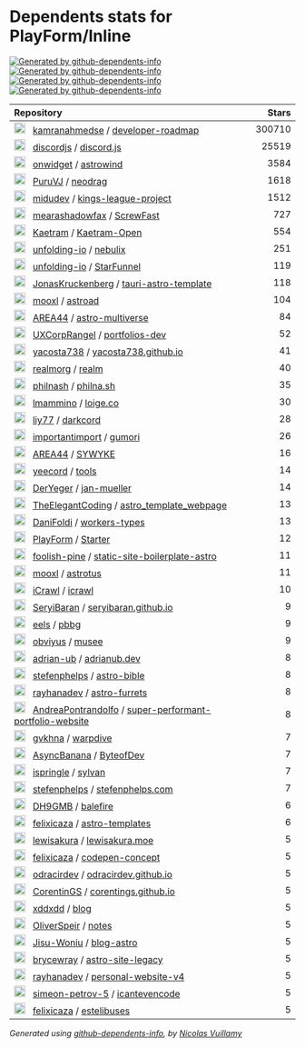 # Dependents stats for PlayForm/Inline

[![Generated by github-dependents-info](https://img.shields.io/static/v1?label=Used%20by&message=60&color=informational&logo=slickpic)](https://github.com/PlayForm/Inline/network/dependents)
[![Generated by github-dependents-info](<https://img.shields.io/static/v1?label=Used%20by%20(public)&message=60&color=informational&logo=slickpic>)](https://github.com/PlayForm/Inline/network/dependents)
[![Generated by github-dependents-info](<https://img.shields.io/static/v1?label=Used%20by%20(private)&message=-60&color=informational&logo=slickpic>)](https://github.com/PlayForm/Inline/network/dependents)
[![Generated by github-dependents-info](<https://img.shields.io/static/v1?label=Used%20by%20(stars)&message=62&color=informational&logo=slickpic>)](https://github.com/PlayForm/Inline/network/dependents)

| Repository                                                                                                                                                                                                                                                                                                  |  Stars |
| :---------------------------------------------------------------------------------------------------------------------------------------------------------------------------------------------------------------------------------------------------------------------------------------------------------- | -----: |
| <img class="avatar mr-2" src="https://avatars.githubusercontent.com/u/4921183?s=40&v=4" width="20" height="20" alt=""> &nbsp; [kamranahmedse](https://github.com/kamranahmedse) / [developer-roadmap](https://github.com/kamranahmedse/developer-roadmap)                                                   | 300710 |
| <img class="avatar mr-2" src="https://avatars.githubusercontent.com/u/26492485?s=40&v=4" width="20" height="20" alt=""> &nbsp; [discordjs](https://github.com/discordjs) / [discord.js](https://github.com/discordjs/discord.js)                                                                            |  25519 |
| <img class="avatar mr-2" src="https://avatars.githubusercontent.com/u/106269169?s=40&v=4" width="20" height="20" alt=""> &nbsp; [onwidget](https://github.com/onwidget) / [astrowind](https://github.com/onwidget/astrowind)                                                                                |   3584 |
| <img class="avatar mr-2" src="https://avatars.githubusercontent.com/u/47742487?s=40&v=4" width="20" height="20" alt=""> &nbsp; [PuruVJ](https://github.com/PuruVJ) / [neodrag](https://github.com/PuruVJ/neodrag)                                                                                           |   1618 |
| <img class="avatar mr-2" src="https://avatars.githubusercontent.com/u/1561955?s=40&v=4" width="20" height="20" alt=""> &nbsp; [midudev](https://github.com/midudev) / [kings-league-project](https://github.com/midudev/kings-league-project)                                                               |   1512 |
| <img class="avatar mr-2" src="https://avatars.githubusercontent.com/u/125820963?s=40&v=4" width="20" height="20" alt=""> &nbsp; [mearashadowfax](https://github.com/mearashadowfax) / [ScrewFast](https://github.com/mearashadowfax/ScrewFast)                                                              |    727 |
| <img class="avatar mr-2" src="https://avatars.githubusercontent.com/u/66533290?s=40&v=4" width="20" height="20" alt=""> &nbsp; [Kaetram](https://github.com/Kaetram) / [Kaetram-Open](https://github.com/Kaetram/Kaetram-Open)                                                                              |    554 |
| <img class="avatar mr-2" src="https://avatars.githubusercontent.com/u/144011171?s=40&v=4" width="20" height="20" alt=""> &nbsp; [unfolding-io](https://github.com/unfolding-io) / [nebulix](https://github.com/unfolding-io/nebulix)                                                                        |    251 |
| <img class="avatar mr-2" src="https://avatars.githubusercontent.com/u/144011171?s=40&v=4" width="20" height="20" alt=""> &nbsp; [unfolding-io](https://github.com/unfolding-io) / [StarFunnel](https://github.com/unfolding-io/StarFunnel)                                                                  |    119 |
| <img class="avatar mr-2" src="https://avatars.githubusercontent.com/u/25329995?s=40&v=4" width="20" height="20" alt=""> &nbsp; [JonasKruckenberg](https://github.com/JonasKruckenberg) / [tauri-astro-template](https://github.com/JonasKruckenberg/tauri-astro-template)                                   |    118 |
| <img class="avatar mr-2" src="https://avatars.githubusercontent.com/u/35741000?s=40&v=4" width="20" height="20" alt=""> &nbsp; [mooxl](https://github.com/mooxl) / [astroad](https://github.com/mooxl/astroad)                                                                                              |    104 |
| <img class="avatar mr-2" src="https://avatars.githubusercontent.com/u/45186712?s=40&v=4" width="20" height="20" alt=""> &nbsp; [AREA44](https://github.com/AREA44) / [astro-multiverse](https://github.com/AREA44/astro-multiverse)                                                                         |     84 |
| <img class="avatar mr-2" src="https://avatars.githubusercontent.com/u/172313798?s=40&v=4" width="20" height="20" alt=""> &nbsp; [UXCorpRangel](https://github.com/UXCorpRangel) / [portfolios-dev](https://github.com/UXCorpRangel/portfolios-dev)                                                          |     52 |
| <img class="avatar mr-2" src="https://avatars.githubusercontent.com/u/33158051?s=40&v=4" width="20" height="20" alt=""> &nbsp; [yacosta738](https://github.com/yacosta738) / [yacosta738.github.io](https://github.com/yacosta738/yacosta738.github.io)                                                     |     41 |
| <img class="avatar mr-2" src="https://avatars.githubusercontent.com/u/33680290?s=40&v=4" width="20" height="20" alt=""> &nbsp; [realmorg](https://github.com/realmorg) / [realm](https://github.com/realmorg/realm)                                                                                         |     40 |
| <img class="avatar mr-2" src="https://avatars.githubusercontent.com/u/31462?s=40&v=4" width="20" height="20" alt=""> &nbsp; [philnash](https://github.com/philnash) / [philna.sh](https://github.com/philnash/philna.sh)                                                                                    |     35 |
| <img class="avatar mr-2" src="https://avatars.githubusercontent.com/u/205629?s=40&v=4" width="20" height="20" alt=""> &nbsp; [lmammino](https://github.com/lmammino) / [loige.co](https://github.com/lmammino/loige.co)                                                                                     |     30 |
| <img class="avatar mr-2" src="https://avatars.githubusercontent.com/u/73443391?s=40&v=4" width="20" height="20" alt=""> &nbsp; [liy77](https://github.com/liy77) / [darkcord](https://github.com/liy77/darkcord)                                                                                            |     28 |
| <img class="avatar mr-2" src="https://avatars.githubusercontent.com/u/91736649?s=40&v=4" width="20" height="20" alt=""> &nbsp; [importantimport](https://github.com/importantimport) / [gumori](https://github.com/importantimport/gumori)                                                                  |     26 |
| <img class="avatar mr-2" src="https://avatars.githubusercontent.com/u/45186712?s=40&v=4" width="20" height="20" alt=""> &nbsp; [AREA44](https://github.com/AREA44) / [SYWYKE](https://github.com/AREA44/SYWYKE)                                                                                             |     16 |
| <img class="avatar mr-2" src="https://avatars.githubusercontent.com/u/88699887?s=40&v=4" width="20" height="20" alt=""> &nbsp; [yeecord](https://github.com/yeecord) / [tools](https://github.com/yeecord/tools)                                                                                            |     14 |
| <img class="avatar mr-2" src="https://avatars.githubusercontent.com/u/7950094?s=40&v=4" width="20" height="20" alt=""> &nbsp; [DerYeger](https://github.com/DerYeger) / [jan-mueller](https://github.com/DerYeger/jan-mueller)                                                                              |     14 |
| <img class="avatar mr-2" src="https://avatars.githubusercontent.com/u/70770072?s=40&v=4" width="20" height="20" alt=""> &nbsp; [TheElegantCoding](https://github.com/TheElegantCoding) / [astro_template_webpage](https://github.com/TheElegantCoding/astro_template_webpage)                               |     13 |
| <img class="avatar mr-2" src="https://avatars.githubusercontent.com/u/6977583?s=40&v=4" width="20" height="20" alt=""> &nbsp; [DaniFoldi](https://github.com/DaniFoldi) / [workers-types](https://github.com/DaniFoldi/workers-types)                                                                       |     13 |
| <img class="avatar mr-2" src="https://avatars.githubusercontent.com/u/59433307?s=40&v=4" width="20" height="20" alt=""> &nbsp; [PlayForm](https://github.com/PlayForm) / [Starter](https://github.com/PlayForm/Starter)                                                                                     |     12 |
| <img class="avatar mr-2" src="https://avatars.githubusercontent.com/u/59694183?s=40&v=4" width="20" height="20" alt=""> &nbsp; [foolish-pine](https://github.com/foolish-pine) / [static-site-boilerplate-astro](https://github.com/foolish-pine/static-site-boilerplate-astro)                             |     11 |
| <img class="avatar mr-2" src="https://avatars.githubusercontent.com/u/35741000?s=40&v=4" width="20" height="20" alt=""> &nbsp; [mooxl](https://github.com/mooxl) / [astrotus](https://github.com/mooxl/astrotus)                                                                                            |     11 |
| <img class="avatar mr-2" src="https://avatars.githubusercontent.com/u/20760160?s=40&v=4" width="20" height="20" alt=""> &nbsp; [iCrawl](https://github.com/iCrawl) / [icrawl](https://github.com/iCrawl/icrawl)                                                                                             |     10 |
| <img class="avatar mr-2" src="https://avatars.githubusercontent.com/u/82605415?s=40&v=4" width="20" height="20" alt=""> &nbsp; [SeryiBaran](https://github.com/SeryiBaran) / [seryibaran.github.io](https://github.com/SeryiBaran/seryibaran.github.io)                                                     |      9 |
| <img class="avatar mr-2" src="https://avatars.githubusercontent.com/u/86960670?s=40&v=4" width="20" height="20" alt=""> &nbsp; [eels](https://github.com/eels) / [pbbg](https://github.com/eels/pbbg)                                                                                                       |      9 |
| <img class="avatar mr-2" src="https://avatars.githubusercontent.com/u/22031114?s=40&v=4" width="20" height="20" alt=""> &nbsp; [obviyus](https://github.com/obviyus) / [musee](https://github.com/obviyus/musee)                                                                                            |      9 |
| <img class="avatar mr-2" src="https://avatars.githubusercontent.com/u/22903142?s=40&v=4" width="20" height="20" alt=""> &nbsp; [adrian-ub](https://github.com/adrian-ub) / [adrianub.dev](https://github.com/adrian-ub/adrianub.dev)                                                                        |      8 |
| <img class="avatar mr-2" src="https://avatars.githubusercontent.com/u/5756949?s=40&v=4" width="20" height="20" alt=""> &nbsp; [stefenphelps](https://github.com/stefenphelps) / [astro-bible](https://github.com/stefenphelps/astro-bible)                                                                  |      8 |
| <img class="avatar mr-2" src="https://avatars.githubusercontent.com/u/72509475?s=40&v=4" width="20" height="20" alt=""> &nbsp; [rayhanadev](https://github.com/rayhanadev) / [astro-furrets](https://github.com/rayhanadev/astro-furrets)                                                                   |      8 |
| <img class="avatar mr-2" src="https://avatars.githubusercontent.com/u/38396609?s=40&v=4" width="20" height="20" alt=""> &nbsp; [AndreaPontrandolfo](https://github.com/AndreaPontrandolfo) / [super-performant-portfolio-website](https://github.com/AndreaPontrandolfo/super-performant-portfolio-website) |      8 |
| <img class="avatar mr-2" src="https://avatars.githubusercontent.com/u/222124?s=40&v=4" width="20" height="20" alt=""> &nbsp; [gvkhna](https://github.com/gvkhna) / [warpdive](https://github.com/gvkhna/warpdive)                                                                                           |      7 |
| <img class="avatar mr-2" src="https://avatars.githubusercontent.com/u/58297401?s=40&v=4" width="20" height="20" alt=""> &nbsp; [AsyncBanana](https://github.com/AsyncBanana) / [ByteofDev](https://github.com/AsyncBanana/ByteofDev)                                                                        |      7 |
| <img class="avatar mr-2" src="https://avatars.githubusercontent.com/u/18722936?s=40&v=4" width="20" height="20" alt=""> &nbsp; [ispringle](https://github.com/ispringle) / [sylvan](https://github.com/ispringle/sylvan)                                                                                    |      7 |
| <img class="avatar mr-2" src="https://avatars.githubusercontent.com/u/5756949?s=40&v=4" width="20" height="20" alt=""> &nbsp; [stefenphelps](https://github.com/stefenphelps) / [stefenphelps.com](https://github.com/stefenphelps/stefenphelps.com)                                                        |      7 |
| <img class="avatar mr-2" src="https://avatars.githubusercontent.com/u/181964899?s=40&v=4" width="20" height="20" alt=""> &nbsp; [DH9GMB](https://github.com/DH9GMB) / [balefire](https://github.com/DH9GMB/balefire)                                                                                        |      6 |
| <img class="avatar mr-2" src="https://avatars.githubusercontent.com/u/38303370?s=40&v=4" width="20" height="20" alt=""> &nbsp; [felixicaza](https://github.com/felixicaza) / [astro-templates](https://github.com/felixicaza/astro-templates)                                                               |      6 |
| <img class="avatar mr-2" src="https://avatars.githubusercontent.com/u/8019327?s=40&v=4" width="20" height="20" alt=""> &nbsp; [lewisakura](https://github.com/lewisakura) / [lewisakura.moe](https://github.com/lewisakura/lewisakura.moe)                                                                  |      5 |
| <img class="avatar mr-2" src="https://avatars.githubusercontent.com/u/38303370?s=40&v=4" width="20" height="20" alt=""> &nbsp; [felixicaza](https://github.com/felixicaza) / [codepen-concept](https://github.com/felixicaza/codepen-concept)                                                               |      5 |
| <img class="avatar mr-2" src="https://avatars.githubusercontent.com/u/84311660?s=40&v=4" width="20" height="20" alt=""> &nbsp; [odracirdev](https://github.com/odracirdev) / [odracirdev.github.io](https://github.com/odracirdev/odracirdev.github.io)                                                     |      5 |
| <img class="avatar mr-2" src="https://avatars.githubusercontent.com/u/43623834?s=40&v=4" width="20" height="20" alt=""> &nbsp; [CorentinGS](https://github.com/CorentinGS) / [corentings.github.io](https://github.com/CorentinGS/corentings.github.io)                                                     |      5 |
| <img class="avatar mr-2" src="https://avatars.githubusercontent.com/u/5778879?s=40&v=4" width="20" height="20" alt=""> &nbsp; [xddxdd](https://github.com/xddxdd) / [blog](https://github.com/xddxdd/blog)                                                                                                  |      5 |
| <img class="avatar mr-2" src="https://avatars.githubusercontent.com/u/115520730?s=40&v=4" width="20" height="20" alt=""> &nbsp; [OliverSpeir](https://github.com/OliverSpeir) / [notes](https://github.com/OliverSpeir/notes)                                                                               |      5 |
| <img class="avatar mr-2" src="https://avatars.githubusercontent.com/u/31986081?s=40&v=4" width="20" height="20" alt=""> &nbsp; [Jisu-Woniu](https://github.com/Jisu-Woniu) / [blog-astro](https://github.com/Jisu-Woniu/blog-astro)                                                                         |      5 |
| <img class="avatar mr-2" src="https://avatars.githubusercontent.com/u/14099446?s=40&v=4" width="20" height="20" alt=""> &nbsp; [brycewray](https://github.com/brycewray) / [astro-site-legacy](https://github.com/brycewray/astro-site-legacy)                                                              |      5 |
| <img class="avatar mr-2" src="https://avatars.githubusercontent.com/u/72509475?s=40&v=4" width="20" height="20" alt=""> &nbsp; [rayhanadev](https://github.com/rayhanadev) / [personal-website-v4](https://github.com/rayhanadev/personal-website-v4)                                                       |      5 |
| <img class="avatar mr-2" src="https://avatars.githubusercontent.com/u/15708352?s=40&v=4" width="20" height="20" alt=""> &nbsp; [simeon-petrov-5](https://github.com/simeon-petrov-5) / [icantevencode](https://github.com/simeon-petrov-5/icantevencode)                                                    |      5 |
| <img class="avatar mr-2" src="https://avatars.githubusercontent.com/u/38303370?s=40&v=4" width="20" height="20" alt=""> &nbsp; [felixicaza](https://github.com/felixicaza) / [estelibuses](https://github.com/felixicaza/estelibuses)                                                                       |      5 |

_Generated using
[github-dependents-info](https://github.com/nvuillam/github-dependents-info), by
[Nicolas Vuillamy](https://github.com/nvuillam)_
